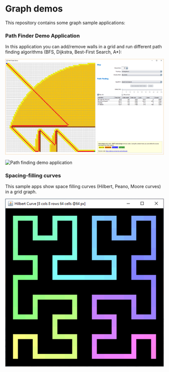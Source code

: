 # Graph demos

This repository contains some graph sample applications:

### Path Finder Demo Application

In this application you can add/remove walls in a grid and run different path finding algorithms (BFS, Dijkstra, Best-First Search, A*):

![Path finding demo application](https://github.com/armin-reichert/graph-demos/blob/master/pathfinder-demo/doc/pathfinder.png)

![Path finding demo application](https://github.com/armin-reichert/graph-demos/blob/master/pathfinder/doc/astar.png)

### Spacing-filling curves

This sample apps show space filling curves (Hilbert, Peano, Moore curves) in a grid graph.

![Hilbert curve](https://github.com/armin-reichert/graph-demos/blob/master/space-filling-curves/doc/hilbert.png)

